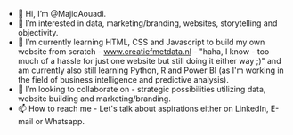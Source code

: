 - 👋 Hi, I’m @MajidAouadi. 
- 👀 I’m interested in data, marketing/branding, websites, storytelling and objectivity. 
- 🌱 I’m currently learning HTML, CSS and Javascript to build my own website from scratch - www.creatiefmetdata.nl - "haha, I know - too much of a hassle for just one website but still doing it either way ;)" and am currently also still learning Python, R and Power BI (as I'm working in the field of business intelligence and predictive analysis). 
- 💞️ I’m looking to collaborate on -  strategic possibilities utilizing data, website building and marketing/branding. 
- 📫 How to reach me - Let's talk about aspirations either on LinkedIn, E-mail or Whatsapp.  

<!---
MajidAouadi/MajidAouadi is a ✨ special ✨ repository because its `README.md` (this file) appears on your GitHub profile.
You can click the Preview link to take a look at your changes.
--->
